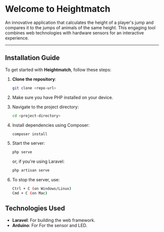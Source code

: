 # Welcome to Heightmatch

An innovative application that calculates the height of a player's jump and compares it to the jumps of animals of the same height. This engaging tool combines web technologies with hardware sensors for an interactive experience.

---

## Installation Guide

To get started with **Heightmatch**, follow these steps:

1. **Clone the repository**:
   ```bash
   git clone <repo-url>
      ```
2. Make sure you have PHP installed on your device.

3. Navigate to the project directory:
   ```bash
   cd <project-directory>
   ```
4. Install dependencies using Composer:
   ```bash
   composer install
   ```

5. Start the server:
   ```bash
   php serve
   ```
   or, if you're using Laravel:
   ```bash
   php artisan serve
   ```

6. To stop the server, use:
   ```bash
   Ctrl + C (on Windows/Linux)
   Cmd + C (on Mac)
   ```

## Technologies Used
- **Laravel**: For building the web framework.
- **Arduino**: For For the sensor and LED.
